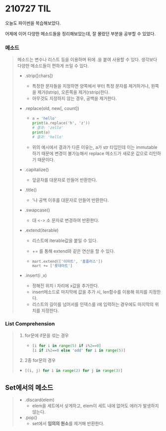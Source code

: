 # 210727 TIL

오늘도 파이썬을 복습해보았다.

어제에 이어 다양한 메소드들을 정리해보았는데, 잘 몰랐던 부분을 공부할 수 있었다.



### 메소드

>  메소드는 변수나 리스트 등을 이용하며 뒤에 .을 붙여 사용할 수 있다. 생각보다 다양한 메소드들이 편하게 쓰일 수 있다.
>
>  * .strip([chars])
>
>    * 특정한 문자들을 지정하면 양쪽에서 부터 특정 문자를 제거하거나, 왼쪽을 제거(lstrip), 오른쪽을 제거(rstrip)한다.
>    * 아무것도 지정하지 않는 경우, 공백을 제거한다.
>
>  * .replace(old, new[, count])
>
>    * ```python
>      a = 'hello'
>      print(a.replace('h', 'z'))
>      # 결과: 'zello'
>      print(a)
>      # 결과: 'hello'
>      ```
>
>    * 위의 예시에서 결과가 다른 이유는, a가 str 타입인데 이는 immutable하기 때문에 변경이 불가능해서 replace 메소드가 새로운 값으로 리턴하기 때문이다.
>
>  * .capitalize()
>
>    * 앞글자를 대문자로 만들어 반환한다.
>
>  * .title()
>
>    * '나 공백 이후를 대문자로 만들어 반환한다.
>
>  * .swapcase()
>
>    * 대 <-> 소 문자로 변경하여 반환한다.
>
>  * .extend(iterable)
>
>    * 리스트에 iterable값을 붙일 수 있다.
>
>    * += 를 통해 extend와 같은 연산을 할 수 있다.
>
>    * ```python
>      mart.extend(['이마트', '홈플러스'])
>      mart += ['롯데마트']
>      ```
>
>  * .insert(i ,x)
>
>    * 정해진 위치 i 자리에 x값을 추가한다.
>    * insert메소드로 마지막에 값을 추가 시, len함수를 이용해 위치를 지정한다.
>    * 리스트의 길이를 넘어서를 인덱스를 i에 입력하는 경우에도 마지막의 위치를 지정한다.



### List Comprehension

> 1. for문에 if문을 섞는 경우
>
>    - ```python
>      [i for i in range(5) if i%2==0]
>      [i if i%2==0 else 'odd' for i in range(5)]
>      ```
>
> 2.  2중 for문의 경우
>
>    - ```python
>      [(i, j) for i in range(2) for j in range(3)]
>      ```



## Set에서의 메소드

>- .discard(elem)
>    - elem을 세트에서 샂게하고, elem이 세트 내에 없어도 에러가 발생하지 않는다.
>- .pop()
>    - set에서 **임의의 원소**를 제거해 반환한다.


